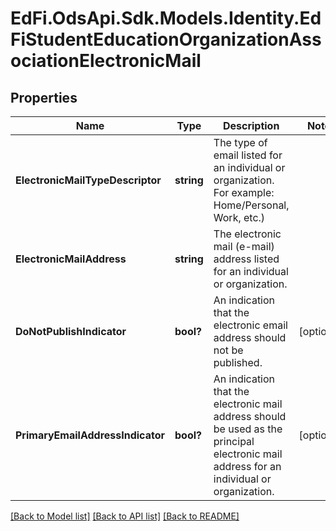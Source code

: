 # EdFi.OdsApi.Sdk.Models.Identity.EdFiStudentEducationOrganizationAssociationElectronicMail
## Properties

Name | Type | Description | Notes
------------ | ------------- | ------------- | -------------
**ElectronicMailTypeDescriptor** | **string** | The type of email listed for an individual or organization. For example: Home/Personal, Work, etc.) | 
**ElectronicMailAddress** | **string** | The electronic mail (e-mail) address listed for an individual or organization. | 
**DoNotPublishIndicator** | **bool?** | An indication that the electronic email address should not be published. | [optional] 
**PrimaryEmailAddressIndicator** | **bool?** | An indication that the electronic mail address should be used as the principal electronic mail address for an individual or organization. | [optional] 

[[Back to Model list]](../README.md#documentation-for-models) [[Back to API list]](../README.md#documentation-for-api-endpoints) [[Back to README]](../README.md)

